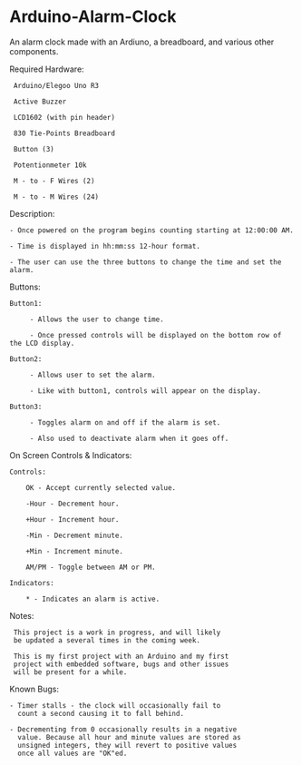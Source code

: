 # Arduino-Alarm-Clock
An alarm clock made with an Ardiuno, a breadboard, and various other components.

Required Hardware:

     Arduino/Elegoo Uno R3
     
     Active Buzzer
     
     LCD1602 (with pin header)
     
     830 Tie-Points Breadboard
     
     Button (3)
     
     Potentionmeter 10k
     
     M - to - F Wires (2)
     
     M - to - M Wires (24) 

Description:

	- Once powered on the program begins counting starting at 12:00:00 AM.

	- Time is displayed in hh:mm:ss 12-hour format.

    - The user can use the three buttons to change the time and set the alarm.

Buttons:

    Button1:
	
         - Allows the user to change time.
         
         - Once pressed controls will be displayed on the bottom row of the LCD display.
         
    Button2:
	
         - Allows user to set the alarm.
         
         - Like with button1, controls will appear on the display.
         
    Button3:
	
         - Toggles alarm on and off if the alarm is set.
         
         - Also used to deactivate alarm when it goes off.

On Screen Controls & Indicators:

	Controls:
	
		OK - Accept currently selected value.
		
		-Hour - Decrement hour.
		
		+Hour - Increment hour.
		
		-Min - Decrement minute.
		
		+Min - Increment minute.
		
		AM/PM - Toggle between AM or PM.
		
	Indicators:
	
		* - Indicates an alarm is active.

Notes:

     This project is a work in progress, and will likely
     be updated a several times in the coming week.

     This is my first project with an Arduino and my first
     project with embedded software, bugs and other issues
     will be present for a while.

Known Bugs:

    - Timer stalls - the clock will occasionally fail to
      count a second causing it to fall behind.

    - Decrementing from 0 occasionally results in a negative
      value. Because all hour and minute values are stored as
      unsigned integers, they will revert to positive values
      once all values are "OK"ed.
